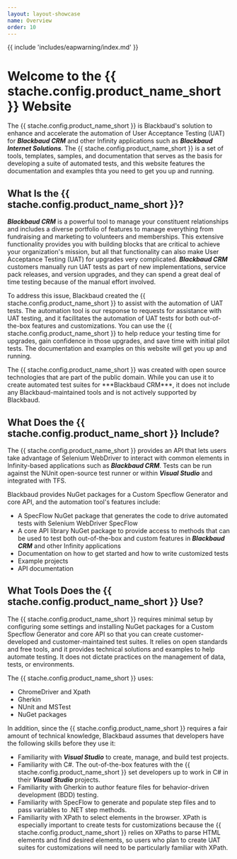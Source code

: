```yaml
---
layout: layout-showcase
name: Overview
order: 10
---
```


{{ include 'includes/eapwarning/index.md' }}

# Welcome to the {{ stache.config.product_name_short }} Website
The {{ stache.config.product_name_short }} is Blackbaud's solution to enhance and accelerate the automation of User Acceptance Testing (UAT) for ***Blackbaud CRM*** and other Infinity applications such as  ***Blackbaud Internet Solutions***. The {{ stache.config.product_name_short }} is a set of tools, templates, samples, and documentation that serves as the basis for developing a suite of automated tests, and this website features the documentation and examples thta you need to get you up and running.

## What Is the {{ stache.config.product_name_short }}?
***Blackbaud CRM*** is a powerful tool to manage your constituent relationships and includes a diverse portfolio of features to manage everything from fundraising and marketing to volunteers and memberships. This extensive functionality provides you with building blocks that are critical to achieve your organization's mission, but all that functionality can also make User Acceptance Testing (UAT) for upgrades very complicated. ***Blackbaud CRM*** customers manually run UAT tests as part of new implementations, service pack releases, and version upgrades, and they can spend a great deal of time testing because of the manual effort involved.

To address this issue, Blackbaud created the {{ stache.config.product_name_short }} to assist with the automation of UAT tests. The automation tool is our response to requests for assistance with UAT testing, and it facilitates the automation of UAT tests for both out-of-the-box features and customizations. You can use the {{ stache.config.product_name_short }} to help reduce your testing time for upgrades, gain confidence in those upgrades, and save time with initial pilot tests. The documentation and examples on this website will get you up and running.

<p class="alert alert-info">The {{ stache.config.product_name_short }} was created with open source technologies that are part of the public domain. While you can use it to create automated test suites for ***Blackbaud CRM***, it does not include any Blackbaud-maintained tools and is not actively supported by Blackbaud.</p>

## What Does the {{ stache.config.product_name_short }} Include?
The {{ stache.config.product_name_short }} provides an API that lets users take advantage of Selenium WebDriver to interact with common elements in Infinity-based applications such as ***Blackbaud CRM***. Tests can be run against the NUnit open-source test runner or within ***Visual Studio*** and integrated with TFS.

Blackbaud provides NuGet packages for a Custom Specflow Generator and core API, and the automation tool's features include:
* A SpecFlow NuGet package that generates the code to drive automated tests with Selenium WebDriver SpecFlow 
* A core API library NuGet package to provide access to methods that can be used to test both out-of-the-box and custom features in ***Blackbaud CRM*** and other Infinity applications
* Documentation on how to get started and how to write customized tests
* Example projects
* API documentation

## What Tools Does the {{ stache.config.product_name_short }} Use?
The {{ stache.config.product_name_short }} requires minimal setup by configuring some settings and installing NuGet packages for a Custom Specflow Generator and core API so that you can create customer-developed and customer-maintained test suites. It relies on open standards and free tools, and it provides technical solutions and examples to help automate testing. It does not dictate practices on the management of data, tests, or environments.

The {{ stache.config.product_name_short }} uses:
* ChromeDriver and Xpath
* Gherkin
* NUnit and MSTest
* NuGet packages

In addition, since the {{ stache.config.product_name_short }} requires a fair amount of technical knowledge, Blackbaud assumes that developers have the following skills before they use it:
* Familiarity with ***Visual Studio*** to create, manage, and build test projects.
* Familiarity with C#. The out-of-the-box features with the {{ stache.config.product_name_short }} set developers up to work in C# in their ***Visual Studio*** projects.
* Familiarity with Gherkin to author feature files for behavior-driven development (BDD) testing.
* Familiarity with SpecFlow to generate and populate step files and to pass variables to .NET step methods.
* Familiarity with XPath to select elements in the browser. XPath is especially important to create tests for customizations because the {{ stache.config.product_name_short }} relies on XPaths to parse HTML elements and find desired elements, so users who plan to create UAT suites for customizations will need to be particularly familiar with XPath.
